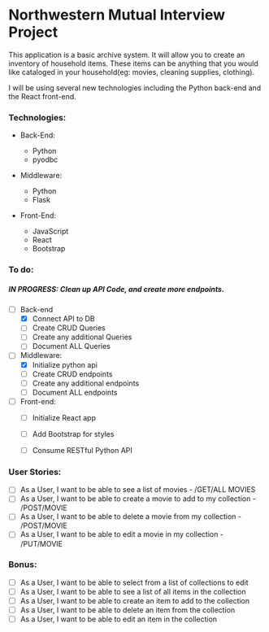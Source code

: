 # Northwestern Mutual Interview Project

This application is a basic archive system. It will allow you to create an inventory of household items. These items can be anything that you would like cataloged in your household(eg: movies, cleaning supplies, clothing).

I will be using several new technologies including the Python back-end and the React front-end.



### Technologies:

* Back-End:
  * Python
  * pyodbc

* Middleware:
  * Python
  * Flask

* Front-End:
  * JavaScript
  * React
  * Bootstrap

### To do:
##### IN PROGRESS: Clean up API Code, and create more endpoints.


- [ ] Back-end
  - [x] Connect API to DB
  - [ ] Create CRUD Queries
  - [ ] Create any additional Queries
  - [ ] Document ALL Queries

- [ ] Middleware: 
  - [x] Initialize python api
  - [ ] Create CRUD endpoints
  - [ ] Create any additional endpoints
  - [ ] Document ALL endpoints
   
- [ ] Front-end:
  - [ ] Initialize React app
  - [ ] Add Bootstrap for styles
  - [ ] Consume RESTful Python API
 

### User Stories:

- [ ] As a User, I want to be able to see a list of movies - /GET/ALL MOVIES
- [ ] As a User, I want to be able to create a movie to add to my collection - /POST/MOVIE
- [ ] As a User, I want to be able to delete a movie from my collection - /POST/MOVIE
- [ ] As a User, I want to be able to edit a movie in my collection - /PUT/MOVIE

### Bonus:
- [ ] As a User, I want to be able to select from a list of collections to edit
- [ ] As a User, I want to be able to see a list of all items in the collection
- [ ] As a User, I want to be able to create an item to add to the collection
- [ ] As a User, I want to be able to delete an item from the collection
- [ ] As a User, I want to be able to edit an item in the collection
